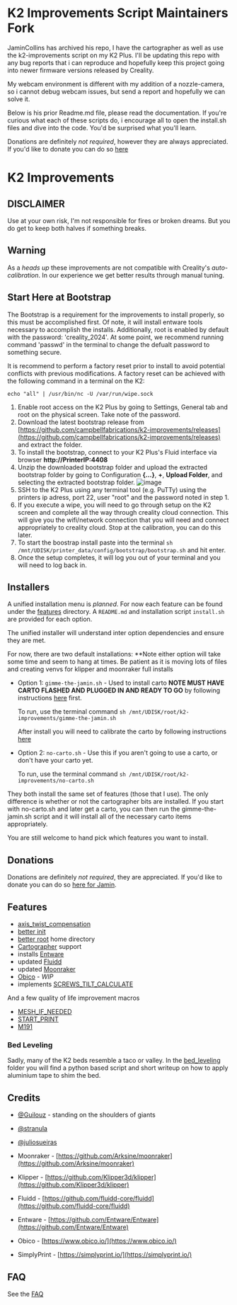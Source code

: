 # K2 Improvements Script Maintainers Fork

JaminCollins has archived his repo, I have the cartographer as well as use the k2-improvements script on my K2 Plus.
I'll be updating this repo with any bug reports that i can reproduce and hopefully keep this project going into newer firmware versions released by Creality.

My webcam environment is different with my addition of a nozzle-camera, so i cannot debug webcam issues, but send a report and hopefully we can solve it.

Below is his prior Readme.md file, please read the documentation.
If you're curious what each of these scripts do, i encourage all to open the install.sh files and dive into the code.
You'd be surprised what you'll learn. 


Donations are definitely _not required_, however they are always appreciated.  If you'd like to donate you can do so [here](https://ko-fi.com/campbellfabrications)

# K2 Improvements

## DISCLAIMER

Use at your own risk, I'm not responsible for fires or broken dreams.  But you do get to keep both halves if something breaks.

## Warning

As a _heads up_ these improvements are not compatible with Creality's _auto-calibration_.  In our experience we get better results through manual tuning.

## Start Here at Bootstrap

The Bootstrap is a requirement for the improvements to install properly, so this must be accomplished first. Of note, it will install entware tools necessary to accomplish the installs. Additionally, root is enabled by default with the password: 'creality_2024'. At some point, we recommend running command 'passwd' in the terminal to change the defualt password to something secure.

It is recommend to perform a factory reset prior to install to avoid potential conflicts with previous modifications.  A factory reset can be achieved with the following command in a terminal on the K2:

```raw
echo "all" | /usr/bin/nc -U /var/run/wipe.sock
```

1. Enable root access on the K2 Plus by going to Settings, General tab and root on the physical screen. Take note of the password.
1. Download the latest bootstrap release from [https://github.com/campbellfabrications/k2-improvements/releases](https://github.com/campbellfabrications/k2-improvements/releases) and extract the folder.
1. To install the bootstrap, connect to your K2 Plus's Fluid interface via browser **http://PrinterIP:4408**
1. Unzip the downloaded bootstrap folder and upload the extracted bootstrap folder by going to Configuration **{...}**, **+**, **Upload Folder**, and selecting the extracted bootstrap folder.
    ![image](https://github.com/user-attachments/assets/3d242efc-4cf8-412d-b4b0-59507720f5ad)
1. SSH to the K2 Plus using any terminal tool (e.g. PuTTy) using the printers ip adress, port 22, user "root" and the password noted in step 1.
1. If you execute a wipe, you will need to go through setup on the K2 screen and complete all the way through creality cloud connection. This will give you the wifi/network connection that you will need and connect appropriately to creality cloud. Stop at the calibration, you can do this later.
1. To start the boostrap install paste into the terminal `sh /mnt/UDISK/printer_data/config/bootstrap/bootstrap.sh` and hit enter.
1. Once the setup completes, it will log you out of your terminal and you will need to log back in.

## Installers

A unified installation menu is _planned_.  For now each feature can be found under the [features](./features/) directory.  A `README.md` and installation script `install.sh` are provided for each option.

The unified installer will understand inter option dependencies and ensure they are met.

For now, there are two default installations:   **Note either option will take some time and seem to hang at times. Be patient as it is moving lots of files and creating venvs for klipper and moonraker full installs

* Option 1: `gimme-the-jamin.sh` - Used to install carto **NOTE MUST HAVE CARTO FLASHED AND PLUGGED IN AND READY TO GO** by following instructions [here](https://github.com/campbellfabrications/k2-improvements/blob/main/features/cartographer/firmware/README.md) first.

    To run, use the terminal command `sh /mnt/UDISK/root/k2-improvements/gimme-the-jamin.sh`

    After install you will need to calibrate the carto by following instructions [here](https://github.com/campbellfabrications/k2-improvements/blob/main/features/cartographer/SETUP.md)

* Option 2: `no-carto.sh` - Use this if you aren't going to use a carto, or don't have your carto yet.

    To run, use the terminal command `sh /mnt/UDISK/root/k2-improvements/no-carto.sh`

They both install the same set of features (those that I use).  The only difference is whether or not the cartographer bits are installed. If you start with no-carto.sh and later get a carto, you can then run the gimme-the-jamin.sh script and it will install all of the necessary carto items appropriately.

You are still welcome to hand pick which features you want to install.

## Donations

Donations are definitely _not required_, they are appreciated.  If you'd like to donate you can do so [here for Jamin](https://ko-fi.com/jamincollins).


## Features

* [axis_twist_compensation](./features/axis_twist_compensation/README.md)
* [better init](./features/better-init/README.md)
* [better root](./features/better-root/README.md) home directory
* [Cartographer](./features/cartographer/README.md) support
* installs [Entware](https://github.com/Entware/Entware)
* updated [Fluidd](./features/fluidd/README.md)
* updated [Moonraker](./features/moonraker/README.md)
* [Obico](./features/obico/README.md) - _WIP_
* implements [SCREWS_TILT_CALCULATE](https://www.klipper3d.org/Manual_Level.html#adjusting-bed-leveling-screws-using-the-bed-probe)

And a few quality of life improvement macros

* [MESH_IF_NEEDED](./features/macros/bed_mesh/README.md)
* [START_PRINT](./features/macros/start_print/README.md)
* [M191](./features/macros/m191/README.md)

### Bed Leveling

Sadly, many of the K2 beds resemble a taco or valley.  In the [bed_leveling](bed_leveling) folder you will find a python based script and short writeup on how to apply aluminium tape to shim the bed.

## Credits

* [@Guilouz](https://github.com/Guilouz) - standing on the shoulders of giants
* [@stranula](https://github.com/stranula)
* [@juliosueiras](https://github.com/juliosueiras)

* Moonraker - [https://github.com/Arksine/moonraker](https://github.com/Arksine/moonraker)
* Klipper - [https://github.com/Klipper3d/klipper](https://github.com/Klipper3d/klipper)
* Fluidd - [https://github.com/fluidd-core/fluidd](https://github.com/fluidd-core/fluidd)
* Entware - [https://github.com/Entware/Entware](https://github.com/Entware/Entware)
* Obico - [https://www.obico.io/](https://www.obico.io/)
* SimplyPrint - [https://simplyprint.io/](https://simplyprint.io/)

## FAQ

See the [FAQ](./FAQ.md)

